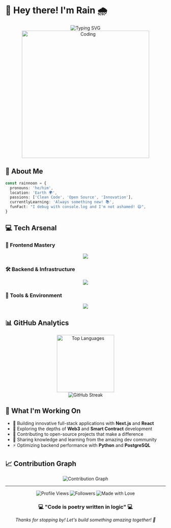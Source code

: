 # 👋 Hey there! I'm Rain 🌧️

<div align="center">
  <img src="https://readme-typing-svg.herokuapp.com?font=Fira+Code&size=30&duration=3000&pause=1000&color=00D9FF&center=true&vCenter=true&width=600&lines=Full+Stack+Developer;Open+Source+Enthusiast;Code+Craftsman" alt="Typing SVG" />
</div>

<div align="center">
  <img src="https://github.com/rainnoon/rainnoon/blob/main/assets/coding.gif?raw=true" width="400" alt="Coding" />
</div>

## 🚀 About Me

```typescript
const rainnoon = {
  pronouns: 'he/him',
  location: 'Earth 🌍',
  passions: ['Clean Code', 'Open Source', 'Innovation'],
  currentlyLearning: 'Always something new! 📚',
  funFact: "I debug with console.log and I'm not ashamed! 😄",
}
```

## 💻 Tech Arsenal

### 🎯 Frontend Mastery

<div align="center">
  <img src="https://skillicons.dev/icons?i=nextjs,react,typescript,javascript,html,css,tailwind,figma&theme=dark" />
</div>

### 🛠️ Backend & Infrastructure

<div align="center">
  <img src="https://skillicons.dev/icons?i=nodejs,python,postgresql,redis,solidity,ethereum,docker,aws&theme=dark" />
</div>

### 🔧 Tools & Environment

<div align="center">
  <img src="https://skillicons.dev/icons?i=git,github,vscode,linux,bash,npm,yarn&theme=dark" />
</div>

## 📊 GitHub Analytics

<div align="center">
  <img src="https://github-readme-stats.vercel.app/api/top-langs/?username=rainnoon&layout=compact&theme=tokyonight&hide_border=true&bg_color=0D1117" alt="Top Languages" height="180"/>
</div>

<div align="center">
  <img src="https://github-readme-streak-stats.herokuapp.com?user=rainnoon&theme=tokyonight&hide_border=true&background=0D1117" alt="GitHub Streak" />
</div>

## 🎯 What I'm Working On

- 🔭 Building innovative full-stack applications with **Next.js** and **React**
- 🌱 Exploring the depths of **Web3** and **Smart Contract** development
- 👯 Contributing to open-source projects that make a difference
- 💬 Sharing knowledge and learning from the amazing dev community
- ⚡ Optimizing backend performance with **Python** and **PostgreSQL**

## 📈 Contribution Graph

<div align="center">
  <img src="https://github-readme-activity-graph.vercel.app/graph?username=rainnoon&bg_color=0D1117&color=00D9FF&line=00D9FF&point=FFFFFF&area=true&hide_border=true" alt="Contribution Graph" />
</div>

---

<div align="center">
  <img src="https://komarev.com/ghpvc/?username=rainnoon&color=blueviolet&style=flat-square&label=Profile+Views" alt="Profile Views" />
  <img src="https://img.shields.io/github/followers/rainnoon?style=flat-square&color=blue" alt="Followers" />
  <img src="https://img.shields.io/badge/Made%20with-❤️-red" alt="Made with Love" />
</div>

<div align="center">
  <h3>💻 "Code is poetry written in logic" 💻</h3>
  <p><em>Thanks for stopping by! Let's build something amazing together! 🚀</em></p>
</div>
